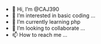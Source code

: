 - 👋 Hi, I’m @CAJ390
- 👀 I’m interested in basic coding ...
- 🌱 I’m currently learning php
- 💞️ I’m looking to collaborate  ...
- 📫 How to reach me ...

<!---
CAJ390/CAJ390 is a ✨ special ✨ repository because its `README.md` (this file) appears on your GitHub profile.
You can click the Preview link to take a look at your changes.
--->
